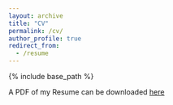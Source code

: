 ```yaml
---
layout: archive
title: "CV"
permalink: /cv/
author_profile: true
redirect_from:
  - /resume
---
```


{% include base_path %}

A PDF of my Resume can be downloaded [here](http://yatri1609.github.io/files/Yatri-Patel-Resume-2022.pdf)